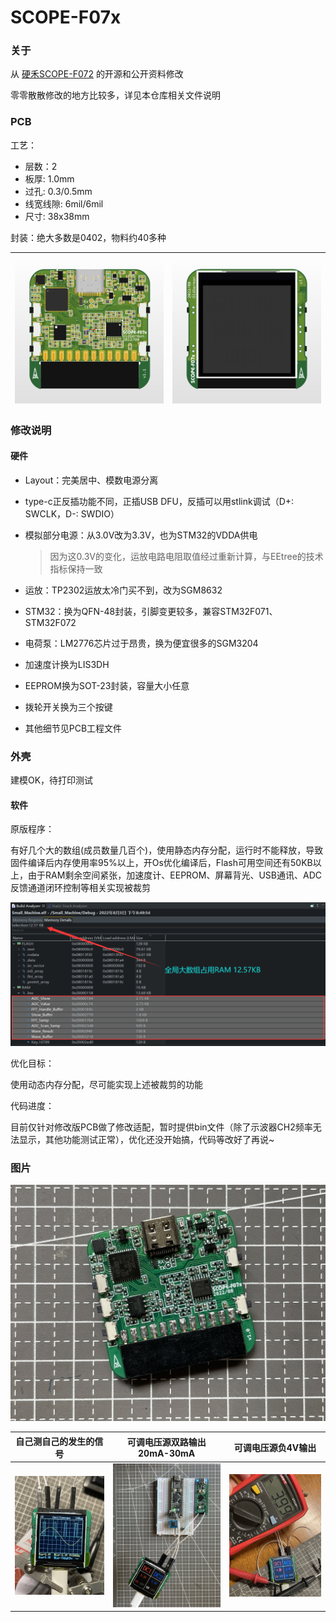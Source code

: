 # SCOPE-F07x

### 关于

从 [硬禾SCOPE-F072](https://github.com/EETree-git/SCOPE-F072) 的开源和公开资料修改

零零散散修改的地方比较多，详见本仓库相关文件说明

### PCB

工艺：

- 层数：2
- 板厚: 1.0mm 
- 过孔: 0.3/0.5mm
- 线宽线隙: 6mil/6mil
- 尺寸: 38x38mm

封装：绝大多数是0402，物料约40多种

| ![](Images/3d_1.png) | ![](Images/3d_2.png) |
| -------------------- | -------------------- |

### 修改说明

#### 硬件

- Layout：完美居中、模数电源分离

- type-c正反插功能不同，正插USB DFU，反插可以用stlink调试（D+: SWCLK，D-: SWDIO）

- 模拟部分电源：从3.0V改为3.3V，也为STM32的VDDA供电

  > 因为这0.3V的变化，运放电路电阻取值经过重新计算，与EEtree的技术指标保持一致

- 运放：TP2302运放太冷门买不到，改为SGM8632

- STM32：换为QFN-48封装，引脚变更较多，兼容STM32F071、STM32F072

- 电荷泵：LM2776芯片过于昂贵，换为便宜很多的SGM3204

- 加速度计换为LIS3DH

- EEPROM换为SOT-23封装，容量大小任意

- 拨轮开关换为三个按键

- 其他细节见PCB工程文件

### 外壳

建模OK，待打印测试

#### 软件

原版程序：

有好几个大的数组(成员数量几百个)，使用静态内存分配，运行时不能释放，导致固件编译后内存使用率95%以上，开Os优化编译后，Flash可用空间还有50KB以上，由于RAM剩余空间紧张，加速度计、EEPROM、屏幕背光、USB通讯、ADC反馈通道闭环控制等相关实现被裁剪

![EETree_全局大数组占用RAM12.57KB](Images/EETree_全局大数组占用RAM12.57KB.png)

优化目标：

使用动态内存分配，尽可能实现上述被裁剪的功能

代码进度：

目前仅针对修改版PCB做了修改适配，暂时提供bin文件（除了示波器CH2频率无法显示，其他功能测试正常），优化还没开始搞，代码等改好了再说~

### 图片

![](Images/SCOPE-F07x_v1.0_初号机.JPG)

| 自己测自己的发生的信号                           | 可调电压源双路输出20mA-30mA                                  | 可调电压源负4V输出                                           |
| ------------------------------------------------ | ------------------------------------------------------------ | ------------------------------------------------------------ |
| ![测试：自己测自己](Images/测试：自己测自己.JPG) | ![测试：可调电压源双路输出20mA-30mA](Images/测试：可调电压源双路输出20mA-30mA.JPG) | ![测试：可调电压源负4V输出](Images/测试：可调电压源负4V输出.JPG) |

